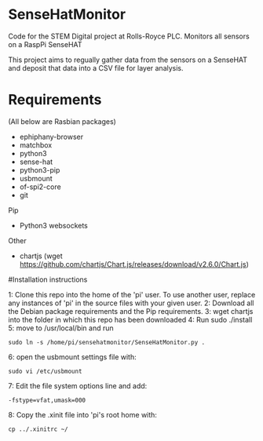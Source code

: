 # SenseHatMonitor
Code for the STEM Digital project at Rolls-Royce PLC. Monitors all sensors on a RaspPi SenseHAT

This project aims to regually gather data from the sensors on a SenseHAT and deposit that data into a CSV file for layer analysis.

# Requirements

(All below are Rasbian packages)

 * ephiphany-browser
 * matchbox
 * python3
 * sense-hat
 * python3-pip
 * usbmount
 * of-spi2-core
 * git

Pip
 * Python3 websockets

Other
 * chartjs (wget https://github.com/chartjs/Chart.js/releases/download/v2.6.0/Chart.js)


#Installation instructions

 1: Clone this repo into the home of the 'pi' user. To use another user, replace
    any instances of 'pi' in the source files with your given user.
 2: Download all the Debian package requirements and the Pip requirements.
 3: wget chartjs into the folder in which this repo has been downloaded
 4: Run 
    sudo ./install
 5: move to /usr/local/bin and run

    sudo ln -s /home/pi/sensehatmonitor/SenseHatMonitor.py .

 6: open the usbmount settings file with:

    sudo vi /etc/usbmount

 7: Edit the file system options line and add:

    -fstype=vfat,umask=000

 8: Copy the .xinit file into 'pi's root home with:

    cp ../.xinitrc ~/
